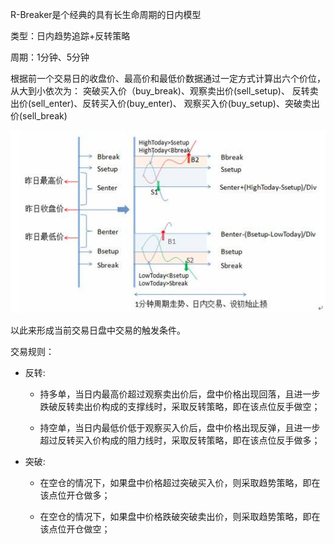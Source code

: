 R-Breaker是个经典的具有长生命周期的日内模型

类型：日内趋势追踪+反转策略

周期：1分钟、5分钟

根据前一个交易日的收盘价、最高价和最低价数据通过一定方式计算出六个价位，
从大到小依次为：
突破买入价（buy_break)、观察卖出价(sell_setup)、
反转卖出价(sell_enter)、反转买入价(buy_enter)、
观察买入价(buy_setup)、突破卖出价(sell_break)

![图示](R_Breaker.jpg)

以此来形成当前交易日盘中交易的触发条件。
 
交易规则：

- 反转:

    - 持多单，当日内最高价超过观察卖出价后，盘中价格出现回落，且进一步跌破反转卖出价构成的支撑线时，采取反转策略，即在该点位反手做空；

    - 持空单，当日内最低价低于观察买入价后，盘中价格出现反弹，且进一步超过反转买入价构成的阻力线时，采取反转策略，即在该点位反手做多；

- 突破:

    - 在空仓的情况下，如果盘中价格超过突破买入价，则采取趋势策略，即在该点位开仓做多；

    - 在空仓的情况下，如果盘中价格跌破突破卖出价，则采取趋势策略，即在该点位开仓做空；